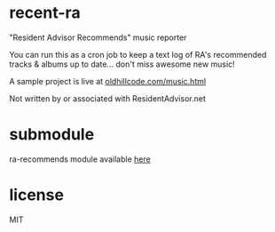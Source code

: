 recent-ra
=========
"Resident Advisor Recommends" music reporter

You can run this as a cron job to keep a text log of RA's recommended tracks & albums up to date... don't miss awesome new music!

A sample project is live at [oldhillcode.com/music.html](http://oldhillcode.com/music.html)

Not written by or associated with ResidentAdvisor.net

submodule
========
ra-recommends module available [here](https://github.com/oldhill/ra-recommends)

license
=======
MIT
